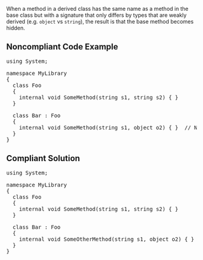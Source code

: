 When a method in a derived class has the same name as a method in the base class but with a signature that only differs by types that are weakly
derived (e.g. `object` vs `string`), the result is that the base method becomes hidden.

## Noncompliant Code Example

<pre>
using System;

namespace MyLibrary
{
  class Foo
  {
    internal void SomeMethod(string s1, string s2) { }
  }

  class Bar : Foo
  {
    internal void SomeMethod(string s1, object o2) { }  // Noncompliant
  }
}
</pre>

## Compliant Solution

<pre>
using System;

namespace MyLibrary
{
  class Foo
  {
    internal void SomeMethod(string s1, string s2) { }
  }

  class Bar : Foo
  {
    internal void SomeOtherMethod(string s1, object o2) { }
  }
}
</pre>